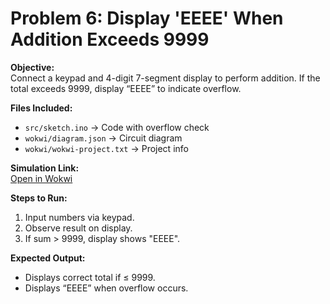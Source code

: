 # Problem 6: Display 'EEEE' When Addition Exceeds 9999

**Objective:**  
Connect a keypad and 4-digit 7-segment display to perform addition. If the total exceeds 9999, display “EEEE” to indicate overflow.

**Files Included:**  
- `src/sketch.ino` → Code with overflow check  
- `wokwi/diagram.json` → Circuit diagram  
- `wokwi/wokwi-project.txt` → Project info  

**Simulation Link:**  
[Open in Wokwi](https://wokwi.com/projects/444269608122138625)

**Steps to Run:**  
1. Input numbers via keypad.  
2. Observe result on display.  
3. If sum > 9999, display shows "EEEE".

**Expected Output:**  
- Displays correct total if ≤ 9999.  
- Displays “EEEE” when overflow occurs.
